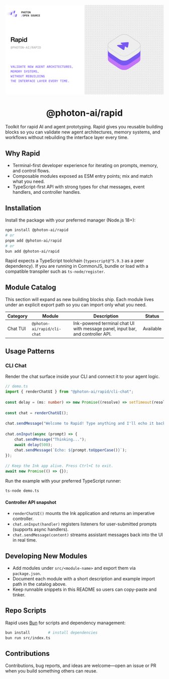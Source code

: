 <div align="center">

![Banner](./.github/assets/banner.png)

# @photon-ai/rapid

</div>

Toolkit for rapid AI and agent prototyping. Rapid gives you reusable building blocks so you can validate new agent architectures, memory systems, and workflows without rebuilding the interface layer every time.

## Why Rapid
- Terminal-first developer experience for iterating on prompts, memory, and control flows.
- Composable modules exposed as ESM entry points; mix and match what you need.
- TypeScript-first API with strong types for chat messages, event handlers, and controller handles.

## Installation
Install the package with your preferred manager (Node.js 18+):

```bash
npm install @photon-ai/rapid
# or
pnpm add @photon-ai/rapid
# or
bun add @photon-ai/rapid
```

Rapid expects a TypeScript toolchain (`typescript@^5.9.3` as a peer dependency). If you are running in CommonJS, bundle or load with a compatible transpiler such as `ts-node/register`.

## Module Catalog
This section will expand as new building blocks ship. Each module lives under an explicit export path so you can import only what you need.

| Category | Module | Description | Status |
| --- | --- | --- | --- |
| Chat TUI | `@photon-ai/rapid/cli-chat` | Ink-powered terminal chat UI with message panel, input bar, and controller API. | Available |

## Usage Patterns
### CLI Chat
Render the chat surface inside your CLI and connect it to your agent logic.

```ts
// demo.ts
import { renderChatUI } from "@photon-ai/rapid/cli-chat";

const delay = (ms: number) => new Promise((resolve) => setTimeout(resolve, ms));

const chat = renderChatUI();

chat.sendMessage("Welcome to Rapid! Type anything and I'll echo it back.");

chat.onInput(async (prompt) => {
    chat.sendMessage("Thinking...");
    await delay(500);
    chat.sendMessage(`Echo: ${prompt.toUpperCase()}`);
});

// Keep the Ink app alive. Press Ctrl+C to exit.
await new Promise(() => {});
```

Run the example with your preferred TypeScript runner:

```bash
ts-node demo.ts
```

#### Controller API snapshot
- `renderChatUI()` mounts the Ink application and returns an imperative controller.
- `chat.onInput(handler)` registers listeners for user-submitted prompts (supports async handlers).
- `chat.sendMessage(content)` streams assistant messages back into the UI in real time.

## Developing New Modules
- Add modules under `src/<module-name>` and export them via `package.json`.
- Document each module with a short description and example import path in the catalog above.
- Keep runnable snippets in this README so users can copy-paste and tinker.

## Repo Scripts
Rapid uses [Bun](https://bun.com) for scripts and dependency management:

```bash
bun install        # install dependencies
bun run src/index.ts
```

## Contributions
Contributions, bug reports, and ideas are welcome—open an issue or PR when you build something others can reuse.
